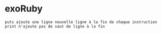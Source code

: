 # exoRuby
	puts ajoute une ligne nouvelle ligne à la fin de chaque instruction
	print n'ajoute pas de saut de ligne à la fin